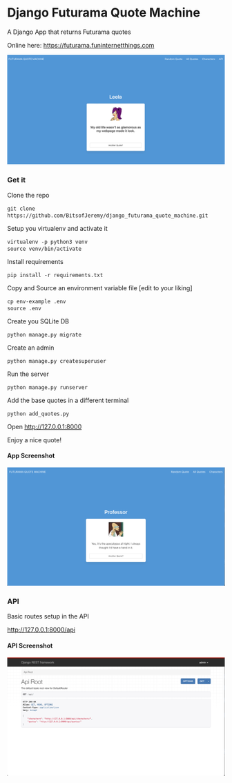 # Django Futurama Quote Machine

A Django App that returns Futurama quotes

Online here:  https://futurama.funinternetthings.com

![](Screenshot3.png)

### Get it

Clone the repo

    git clone https://github.com/BitsofJeremy/django_futurama_quote_machine.git

Setup you virtualenv and activate it

    virtualenv -p python3 venv
    source venv/bin/activate

Install requirements

    pip install -r requirements.txt

Copy and Source an environment variable file [edit to your liking]

    cp env-example .env
    source .env

Create you SQLite DB

    python manage.py migrate

Create an admin

    python manage.py createsuperuser

Run the server

    python manage.py runserver

Add the base quotes in a different terminal

    python add_quotes.py

Open http://127.0.0.1:8000

Enjoy a nice quote!

#### App Screenshot

![Screenshot1](Screenshot1.png)


### API

Basic routes setup in the API

http://127.0.0.1:8000/api


#### API Screenshot

![Screenshot2](Screenshot2.png)
